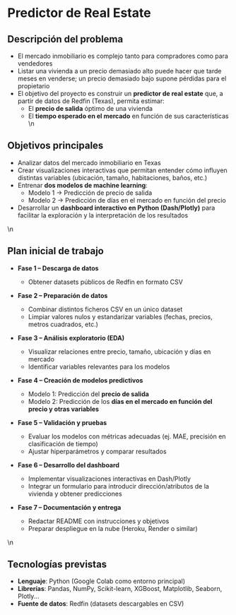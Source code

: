 # Predictor de Real Estate

## Descripción del problema
- El mercado inmobiliario es complejo tanto para compradores como para vendedores
- Listar una vivienda a un precio demasiado alto puede hacer que tarde meses en venderse; un precio demasiado bajo supone pérdidas para el propietario
- El objetivo del proyecto es construir un **predictor de real estate** que, a partir de datos de Redfin (Texas), permita estimar:  
  - El **precio de salida** óptimo de una vivienda 
  - El **tiempo esperado en el mercado** en función de sus características
\n

## Objetivos principales
- Analizar datos del mercado inmobiliario en Texas
- Crear visualizaciones interactivas que permitan entender cómo influyen distintas variables (ubicación, tamaño, habitaciones, baños, etc.)
- Entrenar **dos modelos de machine learning**:  
  - Modelo 1 → Predicción de precio de salida
  - Modelo 2 → Predicción de días en el mercado en función del precio
- Desarrollar un **dashboard interactivo en Python (Dash/Plotly)** para facilitar la exploración y la interpretación de los resultados


\n

## Plan inicial de trabajo
- **Fase 1 – Descarga de datos**  
  - Obtener datasets públicos de Redfin en formato CSV

- **Fase 2 – Preparación de datos**  
  - Combinar distintos ficheros CSV en un único dataset
  - Limpiar valores nulos y estandarizar variables (fechas, precios, metros cuadrados, etc.)

- **Fase 3 – Análisis exploratorio (EDA)**  
  - Visualizar relaciones entre precio, tamaño, ubicación y días en mercado 
  - Identificar variables relevantes para los modelos

- **Fase 4 – Creación de modelos predictivos**  
  - Modelo 1: Predicción del **precio de salida** 
  - Modelo 2: Predicción de los **días en el mercado en función del precio y otras variables**  

- **Fase 5 – Validación y pruebas**  
  - Evaluar los modelos con métricas adecuadas (ej. MAE, precisión en clasificación de tiempo)
  - Ajustar hiperparámetros y comparar resultados  

- **Fase 6 – Desarrollo del dashboard**  
  - Implementar visualizaciones interactivas en Dash/Plotly
  - Integrar un formulario para introducir dirección/atributos de la vivienda y obtener predicciones

- **Fase 7 – Documentación y entrega**  
  - Redactar README con instrucciones y objetivos 
  - Preparar despliegue en la nube (Heroku, Render o similar)

\n
## Tecnologías previstas
- **Lenguaje**: Python (Google Colab como entorno principal)
- **Librerías**: Pandas, NumPy, Scikit-learn, XGBoost, Matplotlib, Seaborn, Plotly...
- **Fuente de datos**: Redfin (datasets descargables en CSV)
